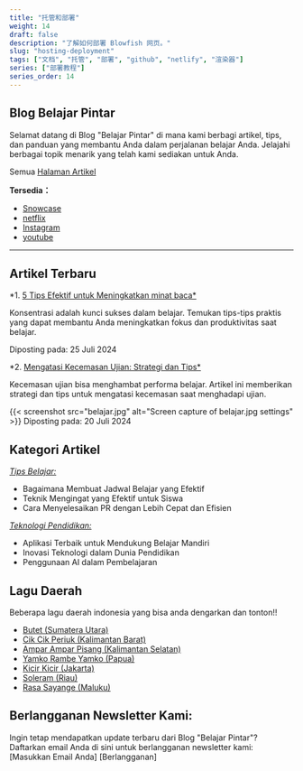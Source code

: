 ```yaml
---
title: "托管和部署"
weight: 14
draft: false
description: "了解如何部署 Blowfish 网页。"
slug: "hosting-deployment"
tags: ["文档", "托管", "部署", "github", "netlify", "渲染器"]
series: ["部署教程"]
series_order: 14
---
```



## Blog Belajar Pintar

Selamat datang di Blog "Belajar Pintar" di mana kami berbagi artikel, tips, dan panduan yang membantu Anda dalam perjalanan belajar Anda. Jelajahi berbagai topik menarik yang telah kami sediakan untuk Anda.

Semua [Halaman Artikel](http://localhost:1313/examples/) 


**Tersedia：**

- [Snowcase](http://localhost:1313/examples/)
- [netflix](https://www.netflix.com/id/)
- [Instagram](https://www.instagram.com/rifh4_khsn?igsh=c3lucWg3cWJqcjdi)
- [youtube](https://www.youtube.com/)

---


## Artikel Terbaru

*1. [5 Tips Efektif untuk Meningkatkan minat baca*](http://localhost:1313/examples/post/tips)

   Konsentrasi adalah kunci sukses dalam belajar. Temukan tips-tips praktis yang dapat membantu Anda meningkatkan fokus dan produktivitas saat belajar.
   
   Diposting pada: 25 Juli 2024


*2. [Mengatasi Kecemasan Ujian: Strategi dan Tips*](http://localhost:1313/examples/post/tips2)

   Kecemasan ujian bisa menghambat performa belajar. Artikel ini memberikan strategi dan tips untuk mengatasi kecemasan saat menghadapi ujian.

   
{{< screenshot src="belajar.jpg" alt="Screen capture of belajar.jpg settings" >}}
Diposting pada: 20 Juli 2024




## Kategori Artikel

[*Tips Belajar:*](http://localhost:1313/examples/post/tips3)
   - Bagaimana Membuat Jadwal Belajar yang Efektif
   - Teknik Mengingat yang Efektif untuk Siswa
   - Cara Menyelesaikan PR dengan Lebih Cepat dan Efisien


[*Teknologi Pendidikan:*](http://localhost:1313/examples/post/tips4)
   - Aplikasi Terbaik untuk Mendukung Belajar Mandiri
   - Inovasi Teknologi dalam Dunia Pendidikan
   - Penggunaan AI dalam Pembelajaran






## Lagu Daerah

Beberapa lagu daerah indonesia yang bisa anda dengarkan dan tonton!!


- [Butet (Sumatera Utara)](https://youtu.be/Jdhkdje7WBQ?si=XFzTOEvPbBQwkjWL) 
- [Cik Cik Periuk (Kalimantan Barat)](https://youtu.be/HFaT5PbsXCU?si=zrNjtzCNaGc03d5x) 
- [Ampar Ampar Pisang (Kalimantan Selatan)](https://youtu.be/fla7fAk66AI?si=mByneSJzpcWhijg5)  
- [Yamko Rambe Yamko (Papua)](https://youtu.be/cQJDGU7ygxo?si=NNRG1lotT0PfJb3R)  
- [Kicir Kicir (Jakarta)](https://youtu.be/DjOjWd8ev90?si=U3EMxi_UN09fhgkv)  
- [Soleram (Riau)](https://youtu.be/JS8C4Cfm0rE?si=_kmJuAqXpkpCyekE)  
- [Rasa Sayange (Maluku)](https://youtu.be/PUwNcskeVpI?si=LpXEfcpvDHI5PuxK)  




## Berlangganan Newsletter Kami:

Ingin tetap mendapatkan update terbaru dari Blog "Belajar Pintar"? Daftarkan email Anda di sini untuk berlangganan newsletter kami:
[Masukkan Email Anda] [Berlangganan]

